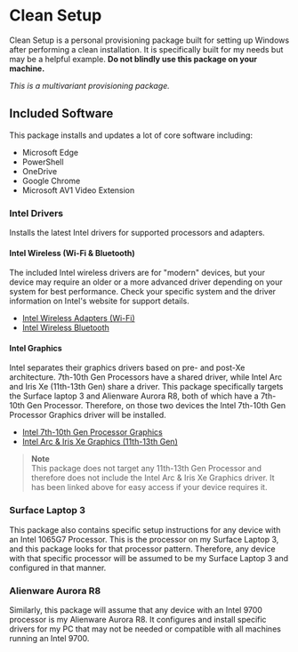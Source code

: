 # Clean Setup

Clean Setup is a personal provisioning package built for setting up Windows after performing a clean
installation. It is specifically built for my needs but may be a helpful example. **Do not blindly
use this package on your machine.**

*This is a multivariant provisioning package.*

## Included Software

This package installs and updates a lot of core software including:

* Microsoft Edge
* PowerShell
* OneDrive
* Google Chrome
* Microsoft AV1 Video Extension

### Intel Drivers

Installs the latest Intel drivers for supported processors and adapters.

#### Intel Wireless (Wi-Fi & Bluetooth)

The included Intel wireless drivers are for "modern" devices, but your device may require an older or a more advanced driver depending on your system for best performance.
Check your specific system and the driver information on Intel's website for support details.

* [Intel Wireless Adapters (Wi-Fi)](https://www.intel.com/content/www/us/en/download/19351)
* [Intel Wireless Bluetooth](https://www.intel.com/content/www/us/en/download/18649)

#### Intel Graphics

Intel separates their graphics drivers based on pre- and post-Xe architecture.
7th-10th Gen Processors have a shared driver, while Intel Arc and Iris Xe (11th-13th Gen) share a driver.
This package specifically targets the Surface laptop 3 and Alienware Aurora R8, both of which have a 7th-10th Gen Processor.
Therefore, on those two devices the Intel 7th-10th Gen Processor Graphics driver will be installed.

* [Intel 7th-10th Gen Processor Graphics](https://www.intel.com/content/www/us/en/download/776137)
* [Intel Arc & Iris Xe Graphics (11th-13th Gen)](https://www.intel.com/content/www/us/en/download/726609)

> **Note**\
> This package does not target any 11th-13th Gen Processor and therefore does not include the Intel Arc & Iris Xe Graphics driver.
> It has been linked above for easy access if your device requires it.

### Surface Laptop 3

This package also contains specific setup instructions for any device with an Intel 1065G7
Processor. This is the processor on my Surface Laptop 3, and this package looks for that processor
pattern. Therefore, any device with that specific processor will be assumed to be my Surface Laptop
3 and configured in that manner.

### Alienware Aurora R8

Similarly, this package will assume that any device with an Intel 9700 processor is my Alienware
Aurora R8. It configures and install specific drivers for my PC that may not be needed or compatible
with all machines running an Intel 9700.